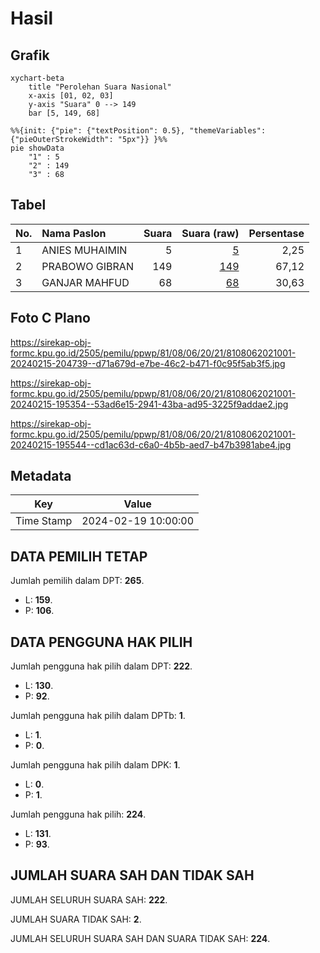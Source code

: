 # Hasil

## Grafik

```mermaid
xychart-beta
    title "Perolehan Suara Nasional"
    x-axis [01, 02, 03]
    y-axis "Suara" 0 --> 149
    bar [5, 149, 68]
```

```mermaid
%%{init: {"pie": {"textPosition": 0.5}, "themeVariables": {"pieOuterStrokeWidth": "5px"}} }%%
pie showData
    "1" : 5
    "2" : 149
    "3" : 68
```

## Tabel

| No. | Nama Paslon    | Suara | Suara (raw) | Persentase |
|:--- |:-------------- | -----:| -----------:| ----------:|
| 1   | ANIES MUHAIMIN | 5     | [5][p-1]    | 2,25       |
| 2   | PRABOWO GIBRAN | 149   | [149][p-2]  | 67,12      |
| 3   | GANJAR MAHFUD  | 68    | [68][p-3]   | 30,63      |


[p-1]: https://github.com/gigit-pemilu/pemilu-2024/blob/main/pilpres/hitung-suara/sub/81-maluku/sub/08-maluku-barat-daya/sub/06-wetar/sub/2021-arnau/sub/001-tps/sub/paslon-1.txt
[p-2]: https://github.com/gigit-pemilu/pemilu-2024/blob/main/pilpres/hitung-suara/sub/81-maluku/sub/08-maluku-barat-daya/sub/06-wetar/sub/2021-arnau/sub/001-tps/sub/paslon-2.txt
[p-3]: https://github.com/gigit-pemilu/pemilu-2024/blob/main/pilpres/hitung-suara/sub/81-maluku/sub/08-maluku-barat-daya/sub/06-wetar/sub/2021-arnau/sub/001-tps/sub/paslon-3.txt

## Foto C Plano

https://sirekap-obj-formc.kpu.go.id/2505/pemilu/ppwp/81/08/06/20/21/8108062021001-20240215-204739--d71a679d-e7be-46c2-b471-f0c95f5ab3f5.jpg

https://sirekap-obj-formc.kpu.go.id/2505/pemilu/ppwp/81/08/06/20/21/8108062021001-20240215-195354--53ad6e15-2941-43ba-ad95-3225f9addae2.jpg

https://sirekap-obj-formc.kpu.go.id/2505/pemilu/ppwp/81/08/06/20/21/8108062021001-20240215-195544--cd1ac63d-c6a0-4b5b-aed7-b47b3981abe4.jpg


## Metadata

| Key        | Value               |
| ---------- | ------------------- |
| Time Stamp | 2024-02-19 10:00:00 |


## DATA PEMILIH TETAP

Jumlah pemilih dalam DPT: **265**.
 * L: **159**.
 * P: **106**.

## DATA PENGGUNA HAK PILIH

Jumlah pengguna hak pilih dalam DPT: **222**.
 * L: **130**.
 * P: **92**.

Jumlah pengguna hak pilih dalam DPTb: **1**.
 * L: **1**.
 * P: **0**.

Jumlah pengguna hak pilih dalam DPK: **1**.
 * L: **0**.
 * P: **1**.

Jumlah pengguna hak pilih: **224**.
 * L: **131**.
 * P: **93**.

## JUMLAH SUARA SAH DAN TIDAK SAH

JUMLAH SELURUH SUARA SAH: **222**.

JUMLAH SUARA TIDAK SAH: **2**.

JUMLAH SELURUH SUARA SAH DAN SUARA TIDAK SAH: **224**.


